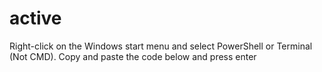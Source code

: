 # active

Right-click on the Windows start menu and select PowerShell or Terminal (Not CMD).
Copy and paste the code below and press enter
